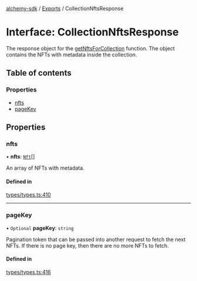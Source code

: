[alchemy-sdk](../README.md) / [Exports](../modules.md) / CollectionNftsResponse

# Interface: CollectionNftsResponse

The response object for the [getNftsForCollection](../modules.md#getnftsforcollection) function. The object
contains the NFTs with metadata inside the collection.

## Table of contents

### Properties

- [nfts](CollectionNftsResponse.md#nfts)
- [pageKey](CollectionNftsResponse.md#pagekey)

## Properties

### nfts

• **nfts**: [`Nft`](../classes/Nft.md)[]

An array of NFTs with metadata.

#### Defined in

[types/types.ts:410](https://github.com/alchemyplatform/alchemy-sdk-js/blob/31c6d92/src/types/types.ts#L410)

___

### pageKey

• `Optional` **pageKey**: `string`

Pagination token that can be passed into another request to fetch the next
NFTs. If there is no page key, then there are no more NFTs to fetch.

#### Defined in

[types/types.ts:416](https://github.com/alchemyplatform/alchemy-sdk-js/blob/31c6d92/src/types/types.ts#L416)
